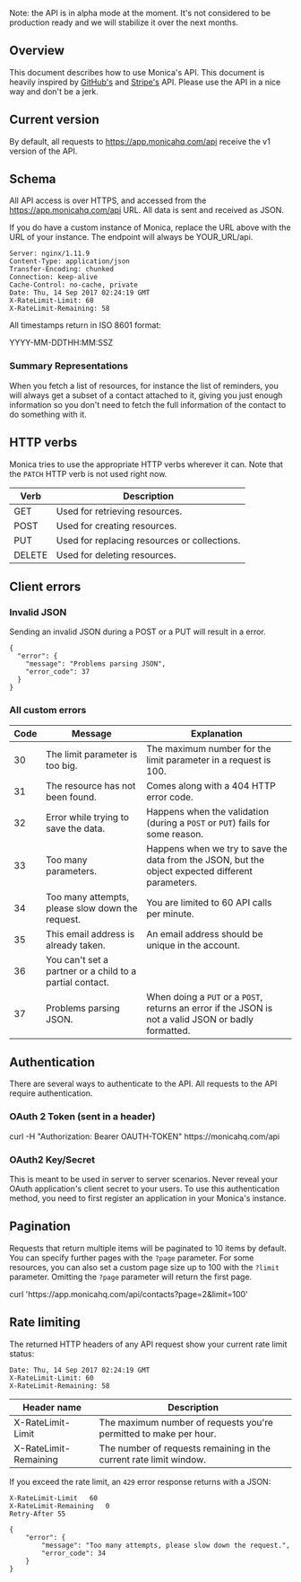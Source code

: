 Note: the API is in alpha mode at the moment. It's not considered to be production
ready and we will stabilize it over the next months.

## Overview

This document describes how to use Monica's API. This document is heavily
inspired by [GitHub's](https://developer.github.com/v3) and
[Stripe's](https://stripe.com/docs/api) API. Please use the API in a nice way
and don't be a jerk.

## Current version

By default, all requests to <span>https://app.monicahq.com/api</span> receive the
v1 version of the API.

## Schema

All API access is over HTTPS, and accessed from the
<span>https://app.monicahq.com/api</span> URL. All data is sent and received as
JSON.

If you do have a custom instance of Monica, replace the URL above with the URL
of your instance. The endpoint will always be <span>YOUR_URL/api</span>.

<pre><code class="bash hljs">Server: nginx/1.11.9
Content-Type: application/json
Transfer-Encoding: chunked
Connection: keep-alive
Cache-Control: no-cache, private
Date: Thu, 14 Sep 2017 02:24:19 GMT
X-RateLimit-Limit: 60
X-RateLimit-Remaining: 58
</code></pre>

All timestamps return in ISO 8601 format:

<span class="url">
YYYY-MM-DDTHH:MM:SSZ
</span>

### Summary Representations

When you fetch a list of resources, for instance the list of reminders, you will
always get a subset of a contact attached to it, giving you just enough
information so you don't need to fetch the full information of the contact to do
something with it.

## HTTP verbs

Monica tries to use the appropriate HTTP verbs wherever it can. Note that the
`PATCH` HTTP verb is not used right now.

| Verb | Description |
| ---- | ----------- |
| GET | Used for retrieving resources. |
| POST | Used for creating resources. |
| PUT | Used for replacing resources or collections. |
| DELETE | Used for deleting resources. |

## Client errors

### Invalid JSON

Sending an invalid JSON during a POST or a PUT will result in a error.

<pre><code class="json">{
  "error": {
    "message": "Problems parsing JSON",
    "error_code": 37
  }
}</code>
</pre>

### All custom errors

| Code | Message | Explanation |
| ---- | ----------- | ----------- |
| 30 | The limit parameter is too big. | The maximum number for the limit parameter in a request is 100. |
| 31 | The resource has not been found. | Comes along with a 404 HTTP error code. |
| 32 | Error while trying to save the data. | Happens when the validation (during a `POST` or `PUT`) fails for some reason. |
| 33 | Too many parameters. | Happens when we try to save the data from the JSON, but the object expected different parameters. |
| 34 | Too many attempts, please slow down the request. | You are limited to 60 API calls per minute. |
| 35 | This email address is already taken. | An email address should be unique in the account. |
| 36 | You can't set a partner or a child to a partial contact. | |
| 37 | Problems parsing JSON. | When doing a `PUT` or a `POST`, returns an error if the JSON is not a valid JSON or badly formatted. |

## Authentication

There are several ways to authenticate to the API. All requests to the API require authentication.

### OAuth 2 Token (sent in a header)

<span class="url">
  curl -H "Authorization: Bearer OAUTH-TOKEN" https://monicahq.com/api
</span>

### OAuth2 Key/Secret

This is meant to be used in server to server scenarios. Never reveal your OAuth
application's client secret to your users. To use this authentication method,
you need to first register an application in your Monica's instance.

## Pagination

Requests that return multiple items will be paginated to 10 items by default.
You can specify further pages with the `?page` parameter. For some resources,
you can also set a custom page size up to 100 with the `?limit` parameter.
Omitting the `?page` parameter will return the first page.

<span class="url">
curl 'https://app.monicahq.com/api/contacts?page=2&limit=100'
</span>

## Rate limiting

The returned HTTP headers of any API request show your current rate limit status:

<pre><code class="bash">Date: Thu, 14 Sep 2017 02:24:19 GMT
X-RateLimit-Limit: 60
X-RateLimit-Remaining: 58</code></pre>

| Header name | Description |
| ----------- | ----------- |
| X-RateLimit-Limit | The maximum number of requests you're permitted to make per hour. |
| X-RateLimit-Remaining | The number of requests remaining in the current rate limit window. |

If you exceed the rate limit, an `429` error response returns with a JSON:

<pre><code class="bash hljs">X-RateLimit-Limit   60
X-RateLimit-Remaining   0
Retry-After 55</code></pre>

<pre><code class="json hljs">{
    "error": {
        "message": "Too many attempts, please slow down the request.",
        "error_code": 34
    }
}</code></pre>
